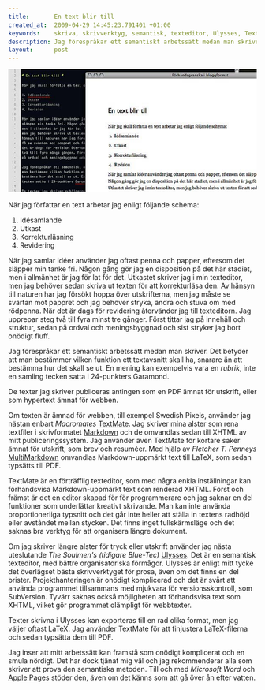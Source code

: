 ```yaml
--- 
title:       En text blir till
created_at:  2009-04-29 14:45:23.791401 +01:00
keywords:    skriva, skrivverktyg, semantisk, texteditor, Ulysses, TextMate
description: Jag förespråkar ett semantiskt arbetssätt medan man skriver. Det betyder att man bestämmer vilken funktion ett textavsnitt skall ha, snarare än att bestämma hur det skall se ut.  
layout:      post
---
```


![TextMate med förhandsgranskning][6]

När jag författar en text arbetar jag enligt följande schema:

1. Idésamlande
2. Utkast
3. Korrekturläsning
4. Revidering

När jag samlar idéer använder jag oftast penna och papper, eftersom det släpper min tanke fri. Någon gång gör jag en disposition på det här stadiet, men i allmänhet är jag för lat för det. Utkastet skriver jag i min texteditor, men jag behöver sedan skriva ut texten för att korrekturläsa den. Av hänsyn till naturen har jag försökt hoppa över utskrifterna, men jag måste se svärtan mot pappret och jag behöver stryka, ändra och stuva om med rödpenna. När det är dags för revidering återvänder jag till texteditorn. Jag upprepar steg två till fyra minst tre gånger. Först tittar jag på innehåll och struktur, sedan på ordval och meningsbyggnad och sist stryker jag bort onödigt fluff.

Jag förespråkar ett semantiskt arbetssätt medan man skriver. Det betyder att man bestämmer vilken funktion ett textavsnitt skall ha, snarare än att bestämma hur det skall se ut. En mening kan exempelvis vara en *rubrik*, inte en samling tecken satta i 24-punkters Garamond.

De texter jag skriver publiceras antingen som en PDF ämnat för utskrift, eller som hypertext ämnat för webben.

Om texten är ämnad för webben, till exempel Swedish Pixels, använder jag nästan enbart *Macromates* [TextMate][1]. Jag skriver mina alster som rena textfiler i skrivformatet [Markdown][2] och de omvandlas sedan till XHTML av mitt publiceringssystem. Jag använder även TextMate för kortare saker ämnat för utskrift, som brev och resuméer. Med hjälp av *Fletcher T. Penneys* [MultiMarkdown][5] omvandlas Markdown-uppmärkt text till LaTeX, som sedan typsätts till PDF.

TextMate är en förträfflig texteditor, som med några enkla inställningar kan förhandsvisa Markdown-uppmärkt text som renderad XHTML. Först och främst är det en editor skapad för för programmerare och jag saknar en del funktioner som underlättar kreativt skrivande. Man kan inte använda proportionerliga typsnitt och det går inte heller att ställa in textens radhöjd eller avståndet mellan stycken. Det finns inget fullskärmsläge och det saknas bra verktyg för att organisera längre dokument.

Om jag skriver längre alster för tryck eller utskrift använder jag nästa uteslutande *The Soulmen's (tidigare Blue-Tec)* [Ulysses][3]. Det är en semantisk texteditor, med bättre organisatoriska förmågor. Ulysses är enligt mitt tycke det överlägset bästa skrivverktyget för prosa, även om det finns en del brister. Projekthanteringen är onödigt komplicerad och det är svårt att använda programmet tillsammans med mjukvara för versionsskontroll, som SubVersion. Tyvärr saknas också möjligheten att förhandsvisa text som XHTML, vilket gör programmet olämpligt för webbtexter.

Texter skrivna i Ulysses kan exporteras till en rad olika format, men jag väljer oftast LaTeX. Jag använder TextMate för att finjustera LaTeX-filerna och sedan typsätta dem till PDF.

Jag inser att mitt arbetssätt kan framstå som onödigt komplicerat och en smula nördigt. Det har dock tjänat mig väl och jag rekommenderar alla som skriver att prova den semantiska metoden. Till och med *Microsoft Word* och [Apple Pages][4] stöder den, även om det känns som att gå över ån efter vatten.

[1]: http://macromates.com
[2]: http://daringfireball.net/projects/markdown/
[3]: http://www.blue-tec.com/ulysses/
[4]: http://www.apple.com/iwork/pages/
[5]: http://fletcherpenney.net/multimarkdown/
[6]: /bilder/textmate-preview.jpg